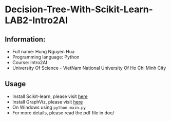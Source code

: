 # Decision-Tree-With-Scikit-Learn-LAB2-Intro2AI
## Information:
- Full name: Hung Nguyen Hua
- Programming language: Python
- Course: Intro2AI
- University Of Science - VietNam National University Of Ho Chi Minh City
## Usage
- Install Scikit-learn, please visit [here](https://scikit-learn.org/stable/)
- Install GraphViz, please visit [here](https://graphviz.org/)
- On Windows using
```python main.py```
- For more details, please read the pdf file in doc/
